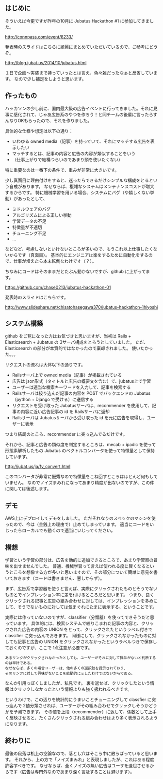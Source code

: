 ## はじめに

そういえば今更ですが昨年の10月に Jubatus Hackathon #1 に参加してきました。

http://connpass.com/event/8233/

発表時のスライドはこちらに綺麗にまとめていただいているので、ご参考にどうぞ。

http://blog.jubat.us/2014/10/jubatus.html

１日で企画〜実装まで持っていったとは言え、色々雑だったなぁと反省しています。
なので少し補足をしようと思います。

## 作ったもの

ハッカソンの少し前に、国内最大級の広告イベントに行ってきました。それに見事に感化されて、じゃあ広告系のやつを作ろう！と同チームの後輩に言ったらすんなりOKもらったので、それを作りました。

具体的な仕様や想定は以下の通り：

- いわゆる owned media（記事）を持っていて、それにマッチする広告を表示したい
- マッチするとは、記事の内容と広告の内容が類似することをいう
- （仕事上がりで結構つらいのであまり頭を使いたくない）

特に重要なのは一番下の条件で、重みが非常に大きいです。

少し真面目に理由付けをすると、迷ったらできるだけシンプルな構成をとるという自戒があります。
なぜならば、複雑なシステムはメンテナンスコストが増大するからです。
特に機械学習を用いる場合、システムにバグ（や嬉しくない挙動）があったとして、

- ミドルウェアのバグ
- アルゴリズムによる正しい挙動
- 学習データの不足
- 特徴量が不適切
- チューニング不足
- ...

などなど、考慮しないといけないところが多いので、もうこれ以上仕事したくないからです（真面目）。
基本的にエンジニアは楽をするために自動化をするので、仕事が増えたら本末転倒なわけです（？）。

ちなみにコードはそのままだとたぶん動かないですが、github に上がってます。

https://github.com/chase0213/jubatus-hackathon-01

発表時のスライドはこちらです。

http://www.slideshare.net/chisatohasegawa370/jubatus-hackathon-1hiyoshi


## システム構築

github をご覧になった方はお気づきと思いますが、当初は Rails + Elasticsearch + Jubatus の 3サーバ構成をとろうとしていました。
ただ、Elasticsearch の部分が本質的ではなかったので棄却されました。
使いたかった。。。

リクエストの流れは大体以下の通りです。

- Railsサーバ上で owned media（記事）が掲載されている
- 広告は json形式（タイトルと広告の概要文を含む）で、jubatus上で学習
- ユーザーは適当な検索キーワードを入力して、記事を検索する
- Railsサーバは絞り込んだ記事の内容を POST でバックエンドの Jubatus（python + Django で受ける）に送信する
- リクエストを受け取った Jubatusサーバは、recommender を使用して、記事の内容に近い広告記事の id を Railsサーバに返却
- Railsサーバは Jubatusサーバから受け取った id を元に広告を取得し、ユーザーに表示

つまり結局のところ、recommender に突っ込んでるだけです。

それから、記事と広告の類似度を判定するところは、mecab + ipadic を使って形態素解析したもの Jubatus のベクトルコンバータを使って特徴量として保持しています。

http://jubat.us/ja/fv_convert.html

このコンバータが非常に優秀なので特徴量をこね回すところはほとんど何もしていません。
なのでノイズまみれになってあまり精度が出ないのですが、この件に関しては後述します。

## デモ

AWS上にデプロイしてデモをしました。
ただそれなりのスペックのマシンを使ったので、今は（金銭上の理由で）止めてしまっています。
適当にコードをいじったらローカルでも動くので適当にいじってください。

## 構想

学習という学習の部分は、広告を動的に追加できるところで、あまり学習器の旨味を出せませんでした。
普通、機械学習って言えば使われる度に賢くなるというところを想像する方が多いと思いますので、その部分について簡単に意見を書いておきます（コードは書きません、悪しからず）。

まず、広告系で学習器を使うと言えば、実際にクリックされたものとそうでないものとでインプレッション率に差を付けるところだと思います。
つまり、良くクリックされる記事と広告の組み合わせに対しては、インプレッションを多めにして、そうでないものに対しては気まぐれにたまに表示する、ということです。

実際には作っていないのですが、classifier（分類器）を使ってできそうだと思っています。
具体的には、検索システムで絞りこまれた記事の内容と、クリックされた広告の内容の UNION をとって、クリックされたというラベル付きで classifier に突っ込んでおきます。
同様にして、クリックされなかったものに対しても記事と広告の UNION をクリックされなかったというラベルつきで保存しておくのですが、ここで 1点注意が必要です。

```
あるリンクがクリックされなかったとしても、ユーザーがそれに対して興味がないと判断するのは早計である。
なぜならば、多くの場合ユーザーは、他の多くの選択肢を提示されており、
そのリンクに対して興味がないことを能動的に示したわけではないからである。
```

なんか引用っぽくしましたが、私見です。
裏を返せば、クリックしたという情報はクリックしなかったという情報よりも強く扱われるべきです。

というわけで、この辺りを統計的にうまいことチューニングして classfier に突っ込んで 2値分類させれば、ユーザーがその組み合わせでクリックしそうかどうかを予測できます。
その値を上段（recommender）に返して、係数として上手く反映させると、たくさんクリックされる組み合わせはより多く表示されるようになります。

## 終わりに

最後の段落は机上の空論なので、落とし穴はそこら中に散らばっていると思います。
それから、上の方で「ノイズまみれ」と表現しましたが、これはある程度許容すべきです。
なぜならば、全くノイズの無い広告はユーザを退屈させるからです（広告は専門外なのであまり深く言及することは避けます）。